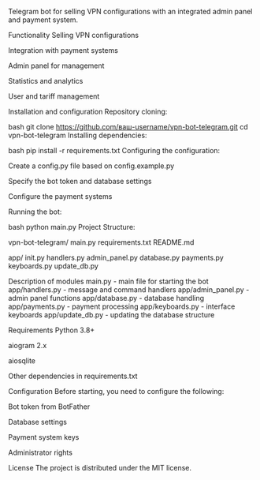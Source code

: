 Telegram bot for selling VPN configurations with an integrated admin panel and payment system.

 Functionality
Selling VPN configurations

Integration with payment systems

Admin panel for management

Statistics and analytics

User and tariff management

Installation and configuration
Repository cloning:

bash
git clone https://github.com/ваш-username/vpn-bot-telegram.git
cd vpn-bot-telegram
Installing dependencies:

bash
pip install -r requirements.txt
Configuring the configuration:

Create a config.py file based on config.example.py

Specify the bot token and database settings

Configure the payment systems

Running the bot:

bash
python main.py
Project Structure:

vpn-bot-telegram/
main.py
requirements.txt
README.md

app/
init.py
handlers.py
admin_panel.py
database.py
payments.py
keyboards.py
update_db.py

Description of modules
main.py - main file for starting the bot
app/handlers.py - message and command handlers
app/admin_panel.py - admin panel functions
app/database.py - database handling
app/payments.py - payment processing
app/keyboards.py - interface keyboards
app/update_db.py - updating the database structure

Requirements
Python 3.8+

aiogram 2.x

aiosqlite

Other dependencies in requirements.txt

Configuration
Before starting, you need to configure the following:

Bot token from BotFather

Database settings

Payment system keys

Administrator rights

License
The project is distributed under the MIT license.
